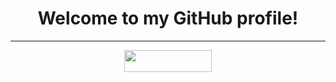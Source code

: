 <h1 align="center">Welcome to my GitHub profile!</h1>
<hr>
<p align="center">
  <img style="display: block; margin-left: auto; margin-right: auto;" src="https://img.shields.io/github/followers/zPikaa?style=for-the-badge" width="140" height="35"/>
</p>
